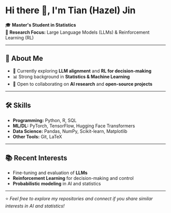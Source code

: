 # Hi there 👋, I'm Tian (Hazel) Jin

🎓 **Master's Student in Statistics**  
🔬 **Research Focus:** Large Language Models (LLMs) & Reinforcement Learning (RL)

---

## 🚀 About Me
- 🌱 Currently exploring **LLM alignment** and **RL for decision-making**
- 📊 Strong background in **Statistics & Machine Learning**
- 🤝 Open to collaborating on **AI research** and **open-source projects**

---

## 🛠 Skills
- **Programming:** Python, R, SQL
- **ML/DL:** PyTorch, TensorFlow, Hugging Face Transformers  
- **Data Science:** Pandas, NumPy, Scikit-learn, Matplotlib
- **Other Tools:** Git, LaTeX

---

## 📚 Recent Interests
- Fine-tuning and evaluation of **LLMs**  
- **Reinforcement Learning** for decision-making and control  
- **Probabilistic modeling** in AI and statistics  


---

⭐️ *Feel free to explore my repositories and connect if you share similar interests in AI and statistics!*

